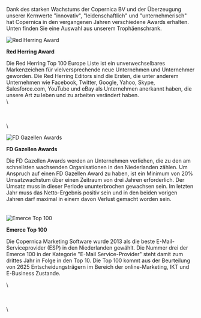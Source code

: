 Dank des starken Wachstums der Copernica BV und der Überzeugung unserer
Kernwerte "innovativ", "leidenschaftlich" und "unternehmerisch" hat
Copernica in den vergangenen Jahren verschiedene Awards erhalten. Unten
finden Sie eine Auswahl aus unserem Trophäenschrank.

![Red Herring Award](Copernicacom/redherring.png "Red Herring Award")

**Red Herring Award**

Die Red Herring Top 100 Europe Liste ist ein unverwechselbares
Markenzeichen für vielversprechende neue Unternehmen und Unternehmer
geworden. Die Red Herring Editors sind die Ersten, die unter anderem
Unternehmen wie Facebook, Twitter, Google, Yahoo, Skype, Salesforce.com,
YouTube und eBay als Unternehmen anerkannt haben, die unsere Art zu
leben und zu arbeiten verändert haben. \
 \

\
\
\

![FD Gazellen Awards](Copernicacom/fd-2012.png "FD Gazellen Awards")

**FD Gazellen Awards**

Die FD Gazellen Awards werden an Unternehmen verliehen, die zu den am
schnellsten wachsenden Organisationen in den Niederlanden zählen. Um
Anspruch auf einen FD Gazellen Award zu haben, ist ein Minimum von 20%
Umsatzwachstum über einen Zeitraum von drei Jahren erforderlich. Der
Umsatz muss in dieser Periode ununterbrochen gewachsen sein. Im letzten
Jahr muss das Netto-Ergebnis positiv sein und in den beiden vorigen
Jahren darf maximal in einem davon Verlust gemacht worden sein. \
 \
 \
 ![Emerce Top 100](Copernicacom/emerce.png "Emerce Top 100")

**Emerce Top 100**

Die Copernica Marketing Software wurde 2013 als die beste
E-Mail-Serviceprovider (ESP) in den Niederlanden gewählt. Die Nummer
drei der Emerce 100 in der Kategorie "E-Mail Service-Provider" steht
damit zum drittes Jahr in Folge in den Top 10. Die Top 100 kommt aus der
Beurteilung von 2625 Entscheidungsträgern im Bereich der
online-Marketing, IKT und E-Business Zustande.

\

\
\
\

